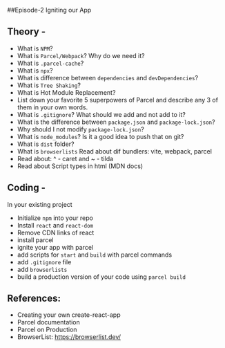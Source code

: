 ##Episode-2 Igniting our App


## Theory -
- What is `NPM`?
- What is `Parcel/Webpack`? Why do we need it?
- What is `.parcel-cache`?
- What is `npx`?
- What is difference between `dependencies` and `devDependencies`?
- What is `Tree Shaking`?
- What is Hot Module Replacement?
- List down your favorite 5 superpowers of Parcel and describe any 3 of them in your own words.
- What is `.gitignore`? What should we add and not add to it?
- What is the difference between `package.json` and `package-lock.json`?
- Why should I not modify `package-lock.json`?
- What is `node_modules`? Is it a good idea to push that on git?
- What is `dist` folder?
- What is `browserlists` Read about dif bundlers: vite, webpack, parcel
- Read about: ^ - caret and ~ - tilda
- Read about Script types in html (MDN docs)


## Coding -
In your existing project
- Initialize `npm` into your repo
- Install `react` and `react-dom`
- Remove CDN links of react
- install parcel
- ignite your app with parcel
- add scripts for `start` and `build` with parcel commands
- add `.gitignore` file
- add `browserlists`
- build a production version of your code using `parcel build`



## References:
- Creating your own create-react-app
- Parcel documentation
- Parcel on Production
- BrowserList: https://browserlist.dev/
